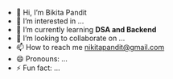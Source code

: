 - 👋 Hi, I’m Bikita Pandit
- 👀 I’m interested in ...
- 🌱 I’m currently learning **DSA and Backend**
- 💞️ I’m looking to collaborate on ...
- 📫 How to reach me nikitapandit@gmail.com
- 😄 Pronouns: ...
- ⚡ Fun fact: ...

<!---
nikita000pandit/nikita000pandit is a ✨ special ✨ repository because its `README.md` (this file) appears on your GitHub profile.
You can click the Preview link to take a look at your changes.
--->
